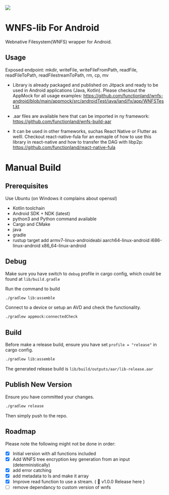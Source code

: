 [![](https://jitpack.io/v/functionland/wnfs-build-aar.svg)](https://jitpack.io/#functionland/wnfs-build-aar)


# WNFS-lib For Android

Webnative Filesystem(WNFS) wrapper for Android.

## Usage

Exposed endpoint: mkdir, writeFile, writeFileFromPath, readFile, readFileToPath, readFilestreamToPath, rm, cp, mv

- Library is already packaged and published on Jitpack and ready to be used in Android applications (Java, Kotlin). Please checkout the AppMock for all usage examples: https://github.com/functionland/wnfs-android/blob/main/appmock/src/androidTest/java/land/fx/app/WNFSTest.kt

- .aar files are available here that can be imported in ny framework: https://github.com/functionland/wnfs-build-aar

- It can be used in other frameworks, suchas React Native or Flutter as welll. Checkout react-native-fula for an exmaple of how to use this library in react-native and how to transfer the DAG with libp2p: https://github.com/functionland/react-native-fula


# Manual Build

## Prerequisites

Use Ubuntu (on Windows it complains about openssl)

- Kotlin toolchain
- Android SDK + NDK (latest)
- python3 and Python command available
- Cargo and CMake
- java
- gradle
- rustup target add armv7-linux-androideabi aarch64-linux-android i686-linux-android x86_64-linux-android

## Debug

Make sure you have switch to `debug` profile in cargo config, which could be found at `lib/build.gradle` 

Run the command to build

```sh
./gradlew lib:assemble
```

Connect to a device or setup an AVD and check the functionality.

```sh
./gradlew appmock:connectedCheck
```

## Build

Before make a release build, ensure you have set `profile = "release"` in cargo config.

```sh
./gradlew lib:assemble
```

The generated release build is `lib/build/outputs/aar/lib-release.aar`

## Publish New Version

Ensure you have committed your changes.

```sh
./gradlew release
```

Then simply push to the repo.


## Roadmap

Please note the following might not be done in order:

- [x] Initial version with all functions included
- [x] Add WNFS tree encryption key generation from an input (deterministically)
- [x] add error catching
- [x] add metadata to ls and make it array
- [x] Improve read function to use a stream. ( :100: v1.0.0 Release here )
- [ ] remove dependancy to custom version of wnfs
